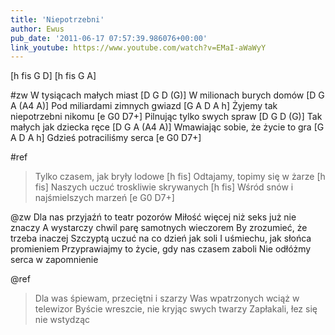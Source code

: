 ```yaml
---
title: 'Niepotrzebni'
author: Ewus
pub_date: '2011-06-17 07:57:39.986076+00:00'
link_youtube: https://www.youtube.com/watch?v=EMaI-aWaWyY
---
```


[h fis G D]
[h fis G A]		     

#zw
W tysiącach małych miast [D G D (G)]
W milionach burych domów [D G A (A4 A)]
Pod miliardami zimnych gwiazd [G A D A h]
Żyjemy tak niepotrzebni nikomu [e G0 D7+]
Pilnując tylko swych spraw [D G D (G)]
Tak małych jak dziecka ręce [D G A (A4 A)]
Wmawiając sobie, że życie to gra [G A D A h]
Gdzieś potraciliśmy serca [e G0 D7+]

#ref
>Tylko czasem, jak bryły lodowe [h fis]
>Odtajamy, topimy się w żarze [h fis]
>Naszych uczuć troskliwie skrywanych [h fis]
>Wśród snów i najśmielszych marzeń [e G0 D7+]

@zw
Dla nas przyjaźń to teatr pozorów
Miłość więcej niż seks już nie znaczy
A wystarczy chwil parę samotnych wieczorem
By zrozumieć, że trzeba inaczej
Szczyptą uczuć na co dzień jak soli
I uśmiechu, jak słońca promieniem
Przyprawiajmy to życie, gdy nas czasem zaboli
Nie odłóżmy serca w zapomnienie

@ref
>Dla was śpiewam, przeciętni i szarzy
>Was wpatrzonych wciąż w telewizor
>Byście wreszcie, nie kryjąc swych twarzy
>Zapłakali, łez się nie wstydząc